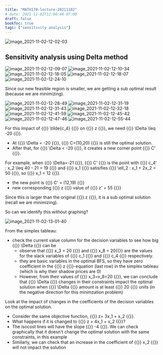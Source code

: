```yaml
---
title: "MATH170-lecture-20211102"
# date: 2021-11-02T12:00:48-07:00
draft: false
bookToc: true
tags: ["sensitivity analysis"]
---
```


![image_2021-11-02-12-02-03](/notes/image_2021-11-02-12-02-03.png)

## Sensitivity analysis using Delta method

![image_2021-11-02-12-09-07](/notes/image_2021-11-02-12-09-07.png)
![image_2021-11-02-12-10-34](/notes/image_2021-11-02-12-10-34.png)
![image_2021-11-02-12-18-05](/notes/image_2021-11-02-12-18-05.png)
![image_2021-11-02-12-18-07](/notes/image_2021-11-02-12-18-07.png)
![image_2021-11-02-12-24-10](/notes/image_2021-11-02-12-24-10.png)

Since our new feasible region is smaller, we are getting a sub optimal result (because we are minimizing).

![image_2021-11-02-12-28-49](/notes/image_2021-11-02-12-28-49.png)
![image_2021-11-02-12-31-19](/notes/image_2021-11-02-12-31-19.png)
![image_2021-11-02-12-31-43](/notes/image_2021-11-02-12-31-43.png)
![image_2021-11-02-12-32-18](/notes/image_2021-11-02-12-32-18.png)
![image_2021-11-02-12-41-59](/notes/image_2021-11-02-12-41-59.png)
![image_2021-11-02-12-45-42](/notes/image_2021-11-02-12-45-42.png)
![image_2021-11-02-12-47-46](/notes/image_2021-11-02-12-47-46.png)
![image_2021-11-02-12-55-44](/notes/image_2021-11-02-12-55-44.png)

For this impact of {{<k>}} \tilde{c_4} {{</k>}} on {{<k>}} z {{</k>}}, we need {{<k>}} \Delta \leq -20 {{</k>}}.
- At {{<k>}} \Delta = -20 {{</k>}}, {{<k>}} C=(10,20) {{</k>}} is still the optimal solution.
- After that, for {{<k>}} \Delta < -20 {{</k>}}, it creates a new corner point {{<k>}} C' {{</k>}}.

For example, when {{<k>}} \Delta=-21 {{</k>}}, {{<k>}} C' {{</k>}} is the point with {{<k>}} c_4' : x_2 \leq 40 - 21 = 19 {{</k>}} and {{<k>}} x_1 {{</k>}} satisifies {{<k>}} \ell_2 : x_1 + 2x_2 = 50 {{</k>}}, so {{<k>}} x_1 = 12 {{</k>}}.
- the new point is {{<k>}} C' = (12,19) {{</k>}}
- new corresponding {{<k>}} z {{</k>}} value of {{<k>}} z' = 55 {{</k>}}

Since this is larger than the original {{<k>}} z {{</k>}}, it is a sub optimal solution (recall we are minimizing).

So can we identify this without graphing?

![image_2021-11-02-13-01-40](/notes/image_2021-11-02-13-01-40.png)

From the simplex tableau:
- check the current value column for the decision variables to see how big {{<k>}} \Delta {{</k>}} can be
    - observe that {{<k>}} x_3 = 20 {{</k>}} and {{<k>}} x_8 = 20{{</k>}} are the values for the slack variables of {{<k>}} c_1 {{</k>}} and {{<k>}} c_4 {{</k>}} respectively.
    - they are basic variables in the optimal BFS, so they have zero coefficient in the {{<k>}} z {{</k>}}-equation (last row) in the simplex tableau (which is why their shadow prices are 0)
    - However, from their values of {{<k>}} x_3=x_8=20 {{</k>}}, we can conclude that {{<k>}} \Delta {{</k>}} changes in their constraints impact the optimal solution when {{<k>}} \Delta {{</k>}} amount is at least {{<k>}} 20 {{</k>}} units (in the negative direction for this minimzation problem)

Look at the impact of changes in the coefficients of the decision variables on the optimal solution.
- Consider the same objective function, {{<k>}} z= 3x_1 + x_2 {{</k>}}.
- What happens if it is changed to {{<k>}} z = 4x_1 + x_2 {{</k>}}?
- The isocost lines will have the slope {{<k>}} -4 {{</k>}}.
We can check graphically that it doesn't change the optimal solution with the same constraints, in this example
- Similarly, we can check that an increase in the coefficient of {{<k>}} x_2 {{</k>}} will not impact the solution

